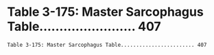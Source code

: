 # Table 3-175: Master Sarcophagus Table........................ 407

```
Table 3-175: Master Sarcophagus Table........................ 407

```
